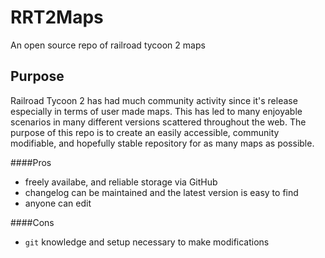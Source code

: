 RRT2Maps
========

An open source repo of railroad tycoon 2 maps

Purpose
-------

Railroad Tycoon 2 has had much community activity since it's release especially in terms of user made maps. This has led to many enjoyable scenarios in many different versions scattered throughout the web. The purpose of this repo is to create an easily accessible, community modifiable, and hopefully stable repository for as many maps as possible.

####Pros

- freely availabe, and reliable storage via GitHub
- changelog can be maintained and the latest version is easy to find
- anyone can edit

####Cons

- `git` knowledge and setup necessary to make modifications
